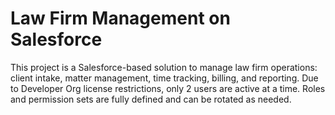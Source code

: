 # Law Firm Management on Salesforce
This project is a Salesforce-based solution to manage law firm operations: client intake, matter management, time tracking, billing, and reporting.
Due to Developer Org license restrictions, only 2 users are active at a time. Roles and permission sets are fully defined and can be rotated as needed.